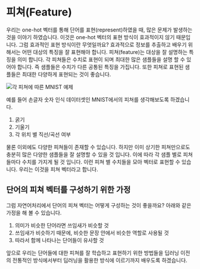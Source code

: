 # 피쳐(Feature)

우리는 one-hot 벡터를 통해 단어를 표현(represent)하였을 때, 많은 문제가 발생하는 것을 이야기 하였습니다. 이것은 one-hot 벡터의 표현 방식이 효과적이지 않기 때문입니다. 그럼 효과적인 표현 방식이란 무엇일까요? 효과적으로 정보를 추출하고 배우기 위해서는 어떤 대상의 특징을 잘 표현해야 합니다. 피쳐(feature)는 대상을 잘 설명하는 특징을 의미 합니다. 각 피쳐들은 수치로 표현이 되며 최대한 많은 샘플들을 설명 할 수 있어야 합니다. 즉 샘플들은 수치가 다른 공통된 특징을 가집니다. 또한 피쳐로 표현된 샘플들은 최대한 다양하게 표현되는 것이 좋습니다.

![각 피쳐에 따른 MNIST 예제](../assets/wsd-mnist_feature.png)

예를 들어 손글자 숫자 인식 데이터셋인 MNIST에서의 피쳐를 생각해보도록 하겠습니다.

1. 굵기
1. 기울기
1. 각 위치 별 직선/곡선 여부

물론 이외에도 다양한 피쳐들이 존재할 수 있습니다. 하지만 이미 상기한 피쳐만으로도 충분히 많은 다양한 샘플들을 잘 설명할 수 있을 것 입니다. 이에 따라 각 샘플 별로 피쳐들마다 수치를 가지게 될 것 입니다. 이런 피쳐 별 수치들을 모아 벡터로 표현할 수 있습니다. 우리는 이것을 피쳐 벡터라고 합니다.

## 단어의 피쳐 벡터를 구성하기 위한 가정

그럼 자연어처리에서 단어의 피쳐 벡터는 어떻게 구성하는 것이 좋을까요? 아래와 같은 가정을 해 볼 수 있습니다.

1. 의미가 비슷한 단어라면 쓰임새가 비슷할 것
1. 쓰임새가 비슷하기 때문에, 비슷한 문장 안에서 비슷한 역할로 사용될 것
1. 따라서 함께 나타나는 단어들이 유사할 것

앞으로 우리는 단어들에 대한 피쳐를 잘 학습하고 표현하기 위한 방법들을 딥러닝 이전의 전통적인 방식에서부터 딥러닝을 활용한 방식에 이르기까지 배우도록 하겠습니다.
